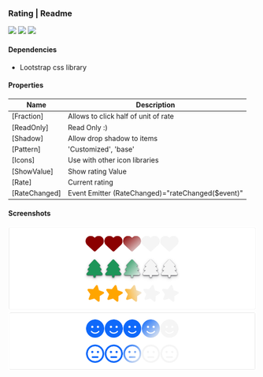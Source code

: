 ### Rating | Readme

[![](https://img.shields.io/badge/Main-readme-white?style=for-the-badge)](../../readme.md)
[![](https://img.shields.io/badge/usage-orange?style=for-the-badge)](usage.md)
[![](https://img.shields.io/badge/Demo-blue?style=for-the-badge)](https://krsln.github.io/Showcase/LootstrapNg/Rating)

#### Dependencies

- Lootstrap css library

#### Properties

| Name          | Description                                       |
|---------------|---------------------------------------------------|
| [Fraction]    | Allows to click half of unit of rate              |
| [ReadOnly]    | Read Only :)                                      |
| [Shadow]      | Allow drop shadow to items                        |
| [Pattern]     | 'Customized', 'base'                              |
| [Icons]       | Use with other icon libraries                     |
| [ShowValue]   | Show rating Value                                 |
| [Rate]        | Current rating                                    |
| [RateChanged] | Event Emitter (RateChanged)="rateChanged($event)" |

#### Screenshots

![](../../../../Images/LootstrapNg/Rating.png "Rating")
![](../../../../Images/LootstrapNg/Rating-emoji.png "Rating Emoji")
